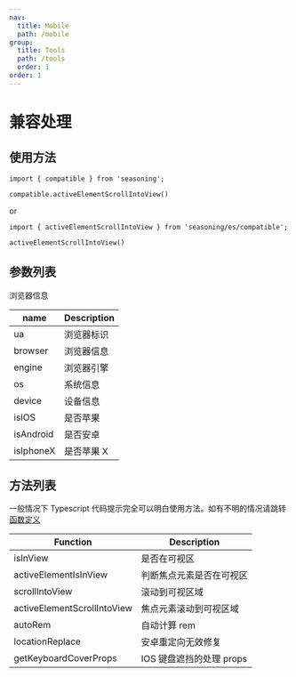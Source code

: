 ```yaml
---
nav:
  title: Mobile
  path: /mobile
group:
  title: Tools
  path: /tools
  order: 1
order: 1
---
```


# 兼容处理

## 使用方法

```
import { compatible } from 'seasoning';

compatible.activeElementScrollIntoView()
```

or

```
import { activeElementScrollIntoView } from 'seasoning/es/compatible';

activeElementScrollIntoView()
```

## 参数列表

浏览器信息

| name      | Description |
| --------- | ----------- |
| ua        | 浏览器标识  |
| browser   | 浏览器信息  |
| engine    | 浏览器引擎  |
| os        | 系统信息    |
| device    | 设备信息    |
| isIOS     | 是否苹果    |
| isAndroid | 是否安卓    |
| isIphoneX | 是否苹果 X  |

## 方法列表

一般情况下 Typescript 代码提示完全可以明白使用方法。如有不明的情况请跳转[函数定义](https://github.com/dyb881/seasoning/blob/master/src/compatible/index.ts)

| Function                    | Description              |
| --------------------------- | ------------------------ |
| isInView                    | 是否在可视区             |
| activeElementIsInView       | 判断焦点元素是否在可视区 |
| scrollIntoView              | 滚动到可视区域           |
| activeElementScrollIntoView | 焦点元素滚动到可视区域   |
| autoRem                     | 自动计算 rem             |
| locationReplace             | 安卓重定向无效修复       |
| getKeyboardCoverProps       | IOS 键盘遮挡的处理 props |
